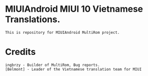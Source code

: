 # MIUIAndroid MIUI 10 Vietnamese Translations.
	This is repository for MIUIAndroid MultiRom project.
# Credits
    ingbrzy - Builder of MultiRom, Bug reports.
    [Belmont] - Leader of the Vietnamese translation team for MIUI
